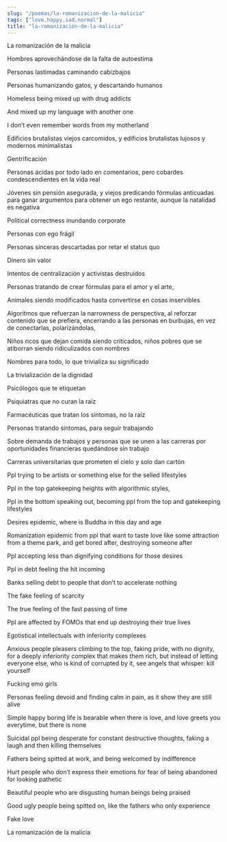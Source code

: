 ```yaml
---
slug: "/poemas/la-romanizacion-de-la-malicia"
tags: ["love,happy,sad,normal"]
title: "la-romanización-de-la-malicia"
---
```

La romanización de la malicia

Hombres aprovechándose de la falta de autoestima

Personas lastimadas caminando cabizbajos

Personas humanizando gatos, y descartando humanos

Homeless being mixed up with drug addicts

And mixed up my language with another one

I don’t even remember words from my motherland

Edificios brutalistas viejos carcomidos, y edificios brutalistas lujosos y modernos minimalistas

Gentrificación

Personas ácidas por todo lado en comentarios, pero cobardes condescendientes en la vida real

Jóvenes sin pensión asegurada, y viejos predicando fórmulas anticuadas para ganar argumentos para obtener un ego restante, aunque la natalidad es negativa

Political correctness inundando corporate

Personas con ego frágil

Personas sinceras descartadas por retar el status quo

Dinero sin valor

Intentos de centralización y activistas destruidos

Personas tratando de crear fórmulas para el amor y el arte,

Animales siendo modificados hasta convertirse en cosas inservibles

Algoritmos que refuerzan la narrowness de perspectiva, al reforzar contenido que se prefiera, encerrando a las personas en burbujas, en vez de conectarlas, polarizándolas,

Niños ricos que dejan comida siendo criticados, niños pobres que se atiborran siendo ridiculizados con nombres

Nombres para todo, lo que trivializa su significado

La trivialización de la dignidad

Psicólogos que te etiquetan

Psiquiatras que no curan la raíz

Farmacéuticas que tratan los síntomas, no la raíz

Personas tratando síntomas, para seguir trabajando

Sobre demanda de trabajos y personas que se unen a las carreras por oportunidades financieras quedándose sin trabajo

Carreras universitarias que prometen el cielo y solo dan cartón

Ppl trying to be artists or something else for the selled lifestyles

Ppl in the top gatekeeping heights with algorithmic styles, 

Ppl in the bottom speaking out, becoming ppl from the top and gatekeeping lifestyles

Desires epidemic, where is Buddha in this day and age

Romanization epidemic from ppl that want to taste love like some attraction from a theme park, and get bored after, destroying someone after

Ppl accepting less than dignifying conditions for those desires

Ppl in debt feeling the hit incoming

Banks selling debt to people that don’t to accelerate nothing

The fake feeling of scarcity

The true feeling of the fast passing of time

Ppl are affected by FOMOs that end up destroying their true lives

Egotistical intellectuals with inferiority complexes

Anxious people pleasers climbing to the top, faking pride, with no dignity, for a deeply inferiority complex that makes them rich, but instead of letting everyone else, who is kind of corrupted by it, see angels that whisper: kill yourself

Fucking emo girls

Personas feeling devoid and finding calm in pain, as it show they are still alive

Simple happy boring life is bearable when there is love, and love greets you everytime, but there is none

Suicidal ppl being desperate for constant destructive thoughts, faking a laugh and then killing themselves

Fathers being spitted at work, and being welcomed by indifference

Hurt people who don’t express their emotions for fear of being abandoned for looking pathetic

Beautiful people who are disgusting human beings being praised

Good ugly people being spitted on, like the fathers who only experience

Fake love

La romanización de la malicia
